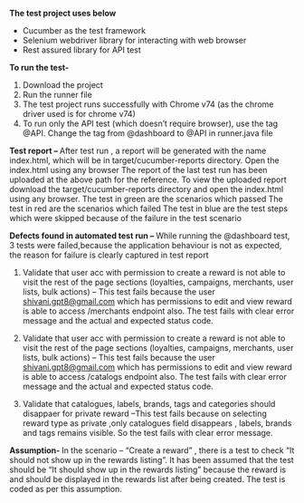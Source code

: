 <b>The test project uses below </b>
-	Cucumber as the test framework 
-	Selenium webdriver library for interacting with web browser
-	Rest assured library for API test

<b>To run the test- </b>
1.	Download the project 
2.	Run the runner file
3.	The test project runs successfully with Chrome v74 (as the chrome driver used is for  chrome v74)
4.	To run only the API test (which doesn’t require browser), use the tag @API. Change the tag from @dashboard to @API in runner.java file

<b>Test report – </b>
After test run , a report will be generated with the name index.html, which will be in target/cucumber-reports directory. 
Open the index.html using any browser
The report of the last test run has been uploaded at the above path for the reference. To view the uploaded report download the target/cucumber-reports directory and open the index.html using any browser.
The test in green are the scenarios which passed
The test in red are the scenarios which failed
The test in blue are the test steps which were skipped because of the failure in the test scenario

<b>Defects found in automated test run – </b>
While running the @dashboard test, 3 tests were failed,because the application behaviour is not as expected, the reason for failure is clearly captured in test report
1.	Validate that user acc with permission to create a reward is not able to visit the rest of the page sections (loyalties, campaigns, merchants, user lists, bulk actions) – This test fails because the user shivani.gpt8@gmail.com which has permissions to edit and view reward is able to access  /merchants endpoint also. The test fails with clear error message and the actual and expected status code.

2.	Validate that user acc with permission to create a reward is not able to visit the rest of the page sections (loyalties, campaigns, merchants, user lists, bulk actions) – This test fails because the user shivani.gpt8@gmail.com which has permissions to edit and view reward is able to access /catalogs endpoint also. The test fails with clear error message and the actual and expected status code.

3.	Validate that catalogues, labels, brands, tags and categories should disappaer for private reward –This test fails because on selecting reward type as private ,only catalogues field disappears , labels, brands and tags remains visible. So the test fails with clear error message. 

<b>Assumption- </b>
In the scenario – “Create a reward” , there is a test to check “It should not show up in the rewards listing”. 
It has been assumed that the test should be “It should show up in the rewards listing” because the reward is and should be displayed in the rewards list after being created. The test is coded as per this assumption.

